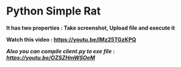 # Python Simple Rat

**It has two properties : Take screenshot, Upload file and execute it**

**Watch this video : https://youtu.be/lMz25TGzKPQ**

***Also you can compile client.py to exe file : https://youtu.be/OZSZHmWSOeM***

